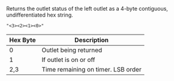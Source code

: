 Returns the outlet status of the left outlet as a 4-byte contiguous, undifferentiated hex string.

`"<3><2><1><0>"`

| Hex Byte | Description | 
| ---- | ---- |
| 0 | Outlet being returned |
| 1	| If outlet is on or off |
| 2,3 |Time remaining on timer. LSB order |
